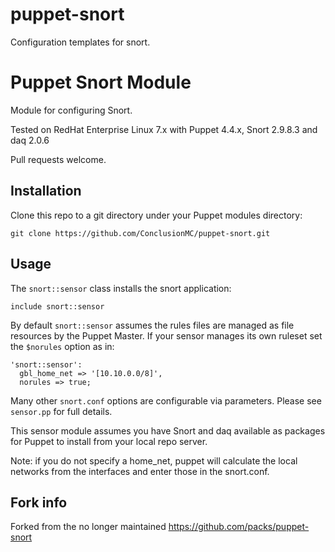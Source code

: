 puppet-snort
============

Configuration templates for snort.


Puppet Snort Module
===================

Module for configuring Snort.

Tested on RedHat Enterprise Linux 7.x with Puppet 4.4.x, Snort 2.9.8.3 and daq 2.0.6 

Pull requests welcome.

Installation
------------

Clone this repo to a git directory under your Puppet modules directory:

    git clone https://github.com/ConclusionMC/puppet-snort.git


Usage
-----

The `snort::sensor` class installs the snort application:

    include snort::sensor

By default `snort::sensor` assumes the rules files are managed as file resources by the Puppet Master.
If your sensor manages its own ruleset set the `$norules` option as in:

    'snort::sensor':
      gbl_home_net => '[10.10.0.0/8]',
      norules => true;

Many other `snort.conf` options are configurable via parameters. Please see `sensor.pp` for full details.

This sensor module assumes you have Snort and daq available as packages for Puppet to install from your local repo server.

Note: if you do not specify a home_net, puppet will calculate the local networks from the interfaces and enter those in the snort.conf.

Fork info
---------
Forked from the no longer maintained https://github.com/packs/puppet-snort
